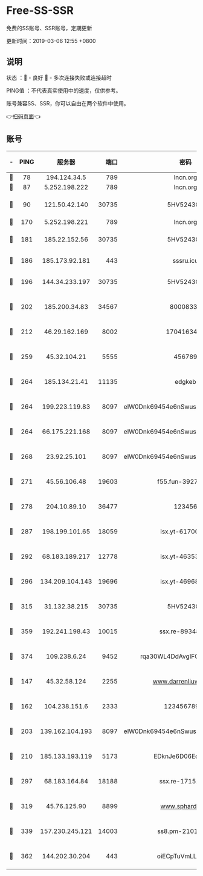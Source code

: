 # Free-SS-SSR

免费的SS账号、SSR账号，定期更新

更新时间：2019-03-06 12:55 +0800

## 说明

状态     ：🙂 - 良好 🙁 - 多次连接失败或连接超时

PING值   ：不代表真实使用中的速度，仅供参考。

账号兼容SS、SSR，你可以自由在两个软件中使用。

👉[扫码页面](https://liesauer.github.io/free-ss-ssr.github.io/)👈

## 账号

|-|PING|服务器|端口|密码|加密方式|区域|
|:----:|:----:|:-----:|-----:|:----:|:----:|:----:|
|🙂|78|194.124.34.5|789|lncn.org|rc4|JP|
|🙂|87|5.252.198.222|789|lncn.org|rc4|JP|
|🙂|90|121.50.42.140|30735|5HV52430C|aes-256-cfb|JP|
|🙂|170|5.252.198.221|789|lncn.org|rc4|JP|
|🙂|181|185.22.152.56|30735|5HV52430C|aes-256-cfb|RU|
|🙂|186|185.173.92.181|443|sssru.icu|rc4-md5|RU|
|🙂|196|144.34.233.197|30735|5HV52430C|aes-256-cfb|US|
|🙂|202|185.200.34.83|34567|80008331|aes-256-cfb|US|
|🙂|212|46.29.162.169|8002|1704163453|aes-256-cfb|RU|
|🙂|259|45.32.104.21|5555|456789|aes-256-cfb|SG|
|🙂|264|185.134.21.41|11135|edgkeb|aes-256-cfb|GB|
|🙂|264|199.223.119.83|8097|eIW0Dnk69454e6nSwuspv9DmS201tQ0D|aes-256-cfb|US|
|🙂|264|66.175.221.168|8097|eIW0Dnk69454e6nSwuspv9DmS201tQ0D|aes-256-cfb|US|
|🙂|268|23.92.25.101|8097|eIW0Dnk69454e6nSwuspv9DmS201tQ0D|aes-256-cfb|US|
|🙂|271|45.56.106.48|19603|f55.fun-39271360|aes-256-cfb|US|
|🙂|278|204.10.89.10|36477|123456|aes-256-cfb|US|
|🙂|287|198.199.101.65|18059|isx.yt-61700807|aes-256-cfb|US|
|🙂|292|68.183.189.217|12778|isx.yt-46353039|aes-256-cfb|SG|
|🙂|296|134.209.104.143|19696|isx.yt-46968452|aes-256-cfb|SG|
|🙂|315|31.132.38.215|30735|5HV52430C|aes-256-cfb|US|
|🙂|359|192.241.198.43|10015|ssx.re-89348250|aes-256-cfb|US|
|🙂|374|109.238.6.24|9452|rqa30WL4DdAvgIFG6Fs3znzTa|aes-256-cfb|FR|
|🙂|147|45.32.58.124|2255|www.darrenliuwei.com|aes-256-cfb|JP|
|🙂|162|104.238.151.6|2333|12345678900|aes-256-cfb|JP|
|🙂|203|139.162.104.193|8097|eIW0Dnk69454e6nSwuspv9DmS201tQ0D|aes-256-cfb|JP|
|🙂|210|185.133.193.119|5173|EDknJe6D06EoWDaw|aes-256-cfb|US|
|🙂|297|68.183.164.84|18188|ssx.re-17151822|aes-256-cfb|US|
|🙂|319|45.76.125.90|8899|www.sphard.com|aes-256-cfb|JP|
|🙂|339|157.230.245.121|14003|ss8.pm-21010216|aes-256-cfb|SG|
|🙁|362|144.202.30.204|443|oiECpTuVmLLxk4Ts|aes-256-cfb|US|
